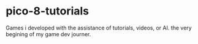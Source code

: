 # pico-8-tutorials
Games i developed with the assistance of tutorials, videos, or AI. the very begining of my game dev journer.
